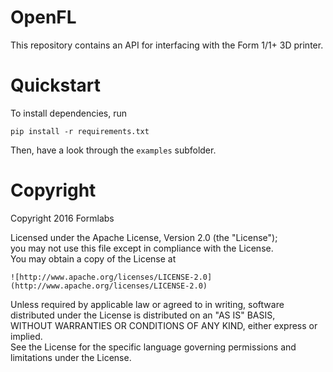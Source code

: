 # OpenFL
This repository contains an API for interfacing with the Form 1/1+ 3D printer.

# Quickstart
To install dependencies, run
```
pip install -r requirements.txt
```

Then, have a look through the `examples` subfolder.

# Copyright
Copyright 2016 Formlabs

Licensed under the Apache License, Version 2.0 (the "License");  
you may not use this file except in compliance with the License.  
You may obtain a copy of the License at  

    ![http://www.apache.org/licenses/LICENSE-2.0](http://www.apache.org/licenses/LICENSE-2.0)

Unless required by applicable law or agreed to in writing, software  
distributed under the License is distributed on an "AS IS" BASIS,  
WITHOUT WARRANTIES OR CONDITIONS OF ANY KIND, either express or implied.  
See the License for the specific language governing permissions and  
limitations under the License.
